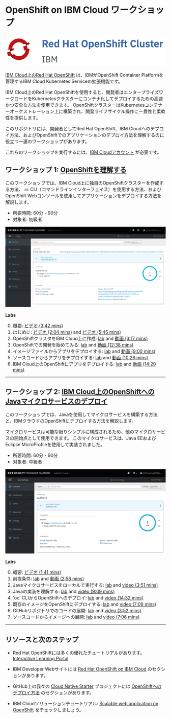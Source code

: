 # OpenShift on IBM Cloud ワークショップ

![logo](images/os_logo.png)

[IBM Cloud上のRed Hat OpenShift](https://cloud.ibm.com/docs/openshift?topic=openshift-why_openshift) は、IBMがOpenShift Container Platformを管理するIBM Cloud Kubernetes Serviceの拡張機能です。

IBM Cloud上のRed Hat OpenShiftを使用すると、開発者はエンタープライズワークロードをKubernetesクラスターにコンテナ化してデプロイするための高速かつ安全な方法を使用できます。 OpenShiftクラスターはKubernetesコンテナーオーケストレーション上に構築され、開発ライフサイクル操作に一貫性と柔軟性を提供します。

このリポジトリには、開発者としてRed Hat OpenShift、IBM Cloudへのデプロイ方法、およびOpenShiftでのアプリケーションのデプロイ方法を理解するのに役立つ一連のワークショップがあります。

これらのワークショップを実行するには、[IBM Cloudアカウント](https://cloud.ibm.com/registration) が必要です。

## ワークショップ 1: [OpenShiftを理解する](1-understanding-openshift/README-ja.md#understanding-openshift)

このワークショップでは、IBM Cloud上に独自のOpenShiftクラスターを作成する方法、 `oc` CLI（コマンドラインインターフェイス）を使用する方法、およびOpenShift Webコンソールを使用してアプリケーションをデプロイする方法を解説します。

* 所要時間: 60分 - 90分
* 対象者: 初級者

<kbd><img src="images/workshop-1.png" /></kbd>

**Labs**

0. 概要: [ビデオ (3:42 mins)](https://youtu.be/cotKSI-S1Ng)
1. はじめに: [ビデオ (2:04 mins)](https://www.youtube.com/watch?v=hdwDMsDF9J8) and [ビデオ (5:45 mins)](https://www.youtube.com/watch?v=l4Vrj7mkxhQ)
2. OpenShiftクラスタをIBM Cloud上に作成: [lab](1-understanding-openshift/Part2.md) and [動画 (3:17 mins)](https://youtu.be/9xgqDP2B3WI)
3. OpenShiftでの開発を始めてみる: [lab](https://learn.openshift.com/introduction/getting-started/) and [動画 (12:38 mins)](https://www.youtube.com/watch?v=boJOI0DgSTc&list=PL0Mrq9ES4ERfGpB0K5PHYmvl2xV60GSQz&index=4&t=0s)
4. イメージファイルからアプリをデプロイする: [lab](https://learn.openshift.com/introduction/deploying-images/) and [動画 (9:00 mins)](https://www.youtube.com/watch?v=v_j3TiurPQc&list=PL0Mrq9ES4ERfGpB0K5PHYmvl2xV60GSQz&index=5&t=0s)
5. ソースコードからアプリをデプロイする: [lab](https://learn.openshift.com/introduction/deploying-python/) and [動画 (10:28 mins)](https://www.youtube.com/watch?v=2CtThlhgOYs&list=PL0Mrq9ES4ERfGpB0K5PHYmvl2xV60GSQz&index=6&t=0s)
6. IBM Cloud上のOpenShiftにアプリをデプロイする: [lab](1-understanding-openshift/Part4.md) and [動画 (14:20 mins)](https://www.youtube.com/watch?v=7XBbuPjsUqU&list=PL0Mrq9ES4ERfGpB0K5PHYmvl2xV60GSQz&index=7&t=0s)

---

## ワークショップ 2: [IBM Cloud上のOpenShiftへのJavaマイクロサービスのデプロイ](https://github.com/nheidloff/openshift-on-ibm-cloud-workshops/tree/master/2-deploying-to-openshift#deploying-java-microservices-to-openshift-on-ibm-cloud)

このワークショップでは、Javaを使用してマイクロサービスを構築する方法と、IBMクラウドのOpenShiftにデプロイする方法を解説します。

マイクロサービスは可能な限りシンプルに構成されるため、他のマイクロサービスの開始点として使用できます。 このマイクロサービスは、Java EEおよびEclipse MicroProfileを使用して実装されました。

* 所要時間: 60分 - 90分
* 対象者: 中級者

<kbd><img src="images/workshop-2.png" /></kbd>

**Labs**

0. 概要: [ビデオ (1:41 mins)](https://youtu.be/8361HGR_O_s)
1. 前提条件: [lab](2-deploying-to-openshift/documentation/1-prereqs.md) and [動画 (2:58 mins)](https://youtu.be/c5CtqijWXL4)
2. Javaマイクロサービスをローカルで実行する: [lab](2-deploying-to-openshift/documentation/2-docker.md) and [video (3:51 mins)](https://youtu.be/4dT2jg6wGF4)
3. Javaの実装を理解する: [lab](2-deploying-to-openshift/documentation/3-java.md) and [video (9:09 mins)](https://www.youtube.com/watch?v=ugpYSPV9jAs)
4. 'oc' CLIからOpenShiftへのデプロイ: [lab](2-deploying-to-openshift/documentation/4-openshift.md) and [video (14:32 mins)](https://youtu.be/4MDfalo2Fg0)
5. 既存のイメージをOpenShiftにデプロイする: [lab](2-deploying-to-openshift/documentation/5-existing-image.md) and [video (7:09 mins)](https://youtu.be/JhxsS7l6DhA)
6. GitHubリポジトリでのコードの展開: [lab](2-deploying-to-openshift/documentation/6-github.md) and [video (3:52 mins)](https://youtu.be/b3upMuZOpsY)
7. ソースコードからイメージへの展開: [lab](2-deploying-to-openshift/documentation/7-source-to-image.md) and [video (7:06 mins)](https://youtu.be/p6lVc6MDrcM)

---

## リソースと次のステップ

* Red Hat OpenShiftには多くの優れたチュートリアルがあります。 [Interactive Learning Portal](https://learn.openshift.com/)

* IBM Developer Webサイトには [Red Hat OpenShift on IBM Cloud](https://developer.ibm.com/components/redhat-openshift-ibm-cloud/) のセクションがあります。

* GitHub上の我々の [Cloud Native Starter](https://github.com/IBM/cloud-native-starter) プロジェクトには [OpenShiftへのデプロイ方法](https://github.com/IBM/cloud-native-starter/blob/master/documentation/OpenShiftIKSDeployment.md#deploy-cloud-native-starter-on-openshift-on-ibm-cloud) のセクションがあります。

* IBM Cloudソリューションチュートリアル: [Scalable web application on OpenShift](https://cloud.ibm.com/docs/tutorials?topic=solution-tutorials-scalable-webapp-openshift) をチェックしましょう。

